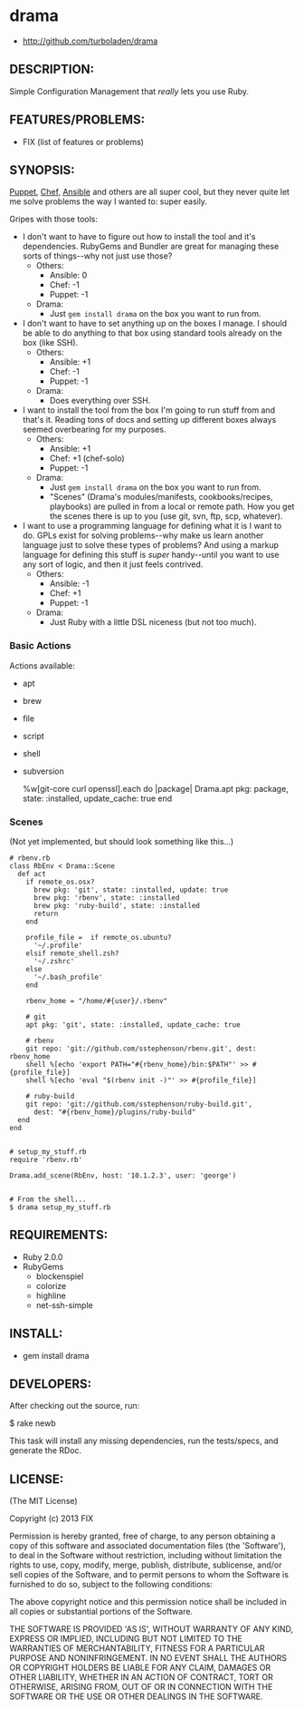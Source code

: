 drama
=====

* <http://github.com/turboladen/drama>

DESCRIPTION:
------------

Simple Configuration Management that _really_ lets you use Ruby.

FEATURES/PROBLEMS:
------------------

* FIX (list of features or problems)

SYNOPSIS:
---------

[Puppet](https://puppetlabs.com), [Chef](http://www.opscode.com/chef/),
[Ansible](http://ansible.cc) and others are all super cool, but they never quite
let me solve problems the way I wanted to: super easily.

Gripes with those tools:

* I don't want to have to figure out how to install the tool and it's
  dependencies. RubyGems and Bundler are great for managing these sorts of
  things--why not just use those?
  * Others:
    * Ansible: 0
    * Chef: -1
    * Puppet: -1
  * Drama:
    * Just `gem install drama` on the box you want to run from.
* I don't want to have to set anything up on the boxes I manage.  I should be
  able to do anything to that box using standard tools already on the box (like
  SSH).
  * Others:
    * Ansible: +1
    * Chef: -1
    * Puppet: -1
  * Drama:
    * Does everything over SSH.
* I want to install the tool from the box I'm going to run stuff from and that's
  it.  Reading tons of docs and setting up different boxes always seemed
  overbearing for my purposes.
  * Others:
    * Ansible: +1
    * Chef: +1 (chef-solo)
    * Puppet: -1
  * Drama:
    * Just `gem install drama` on the box you want to run from.
    * "Scenes" (Drama's modules/manifests, cookbooks/recipes, playbooks) are
       pulled in from a local or remote path.  How you get the scenes there is
       up to you (use git, svn, ftp, scp, whatever).
* I want to use a programming language for defining what it is I want to do.
  GPLs exist for solving problems--why make us learn another language just to
  solve these types of problems?  And using a markup language for defining this
  stuff is _super_ handy--until you want to use any sort of logic, and then it
  just feels contrived.
  * Others:
    * Ansible: -1
    * Chef: +1
    * Puppet: -1
  * Drama:
    * Just Ruby with a little DSL niceness (but not too much).


### Basic Actions ###

Actions available:
* apt
* brew
* file
* script
* shell
* subversion

    %w[git-core curl openssl].each do |package|
      Drama.apt pkg: package, state: :installed, update_cache: true
    end

### Scenes ###

(Not yet implemented, but should look something like this...)

    # rbenv.rb
    class RbEnv < Drama::Scene
      def act
        if remote_os.osx?
          brew pkg: 'git', state: :installed, update: true
          brew pkg: 'rbenv', state: :installed
          brew pkg: 'ruby-build', state: :installed
          return
        end

        profile_file =  if remote_os.ubuntu?
          '~/.profile'
        elsif remote_shell.zsh?
          '~/.zshrc'
        else
          '~/.bash_profile'
        end

        rbenv_home = "/home/#{user}/.rbenv"

        # git
        apt pkg: 'git', state: :installed, update_cache: true

        # rbenv
        git repo: 'git://github.com/sstephenson/rbenv.git', dest: rbenv_home
        shell %[echo 'export PATH="#{rbenv_home}/bin:$PATH"' >> #{profile_file}]
        shell %[echo 'eval "$(rbenv init -)"' >> #{profile_file}]

        # ruby-build
        git repo: 'git://github.com/sstephenson/ruby-build.git',
          dest: "#{rbenv_home}/plugins/ruby-build"
      end
    end


    # setup_my_stuff.rb
    require 'rbenv.rb'

    Drama.add_scene(RbEnv, host: '10.1.2.3', user: 'george')


    # From the shell...
    $ drama setup_my_stuff.rb

REQUIREMENTS:
-------------

* Ruby 2.0.0
* RubyGems
  * blockenspiel
  * colorize
  * highline
  * net-ssh-simple

INSTALL:
--------

* gem install drama

DEVELOPERS:
-----------

After checking out the source, run:

  $ rake newb

This task will install any missing dependencies, run the tests/specs,
and generate the RDoc.

LICENSE:
--------

(The MIT License)

Copyright (c) 2013 FIX

Permission is hereby granted, free of charge, to any person obtaining
a copy of this software and associated documentation files (the
'Software'), to deal in the Software without restriction, including
without limitation the rights to use, copy, modify, merge, publish,
distribute, sublicense, and/or sell copies of the Software, and to
permit persons to whom the Software is furnished to do so, subject to
the following conditions:

The above copyright notice and this permission notice shall be
included in all copies or substantial portions of the Software.

THE SOFTWARE IS PROVIDED 'AS IS', WITHOUT WARRANTY OF ANY KIND,
EXPRESS OR IMPLIED, INCLUDING BUT NOT LIMITED TO THE WARRANTIES OF
MERCHANTABILITY, FITNESS FOR A PARTICULAR PURPOSE AND NONINFRINGEMENT.
IN NO EVENT SHALL THE AUTHORS OR COPYRIGHT HOLDERS BE LIABLE FOR ANY
CLAIM, DAMAGES OR OTHER LIABILITY, WHETHER IN AN ACTION OF CONTRACT,
TORT OR OTHERWISE, ARISING FROM, OUT OF OR IN CONNECTION WITH THE
SOFTWARE OR THE USE OR OTHER DEALINGS IN THE SOFTWARE.
